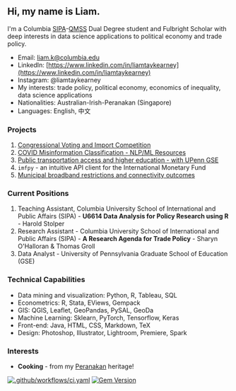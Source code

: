 ## Hi, my name is Liam. 

I'm a Columbia [SIPA](https://www.sipa.columbia.edu/)-[QMSS](https://www.qmss.columbia.edu/) Dual Degree student and Fulbright Scholar with deep interests in data science applications to political economy and trade policy.

- Email: [liam.k@columbia.edu](mailto:liam.k@columbia.edu)
- LinkedIn: [https://www.linkedin.com/in/liamtaykearney](https://www.linkedin.com/in/liamtaykearney)
- Instagram: @liamtaykearney
- My interests: trade policy, political economy, economics of inequality, data science applications
- Nationalities: Australian-Irish-Peranakan (Singapore)
- Languages: English, 中文

### Projects

1. [Congressional Voting and Import Competition](subpages/congress_trade.md)
2. [COVID Misinformation Classification - NLP/ML Resources](subpages/covid_misinfo.md)
3. [Public transportation access and higher education - with UPenn GSE](https://github.com/ltk2118/philadelphia-gis)
4. `imfpy` - an intuitive API client for the International Monetary Fund
5. [Municipal broadband restrictions and connectivity outcomes](subpages/broadband.md)

### Current Positions

1. Teaching Assistant,  Columbia University School of International and Public Affairs (SIPA) - **U6614 Data Analysis for Policy Research using R** - Harold Stolper
2. Research Assistant - Columbia University School of International and Public Affairs (SIPA) - **A Research Agenda for Trade Policy** - Sharyn O'Halloran & Thomas Groll
3. Data Analyst - University of Pennsylvania Graduate School of Education (GSE)

### Technical Capabilities

- Data mining and visualization: Python, R, Tableau, SQL
- Econometrics: R, Stata, EViews, Gempack
- GIS: QGIS, Leaflet, GeoPandas, PySAL, GeoDa
- Machine Learning: Sklearn, PyTorch, Tensorflow, Keras
- Front-end: Java, HTML, CSS, Markdown, TeX
- Design: Photoshop, Illustrator, Lightroom, Premiere, Spark

### Interests

* **Cooking** - from my [Peranakan](https://en.wikipedia.org/wiki/Peranakan_cuisine#:~:text=Peranakan%20cuisine%20or%20Nyonya%20cuisine,inter%2Dmarrying%20with%20local%20Malays.&text=The%20cuisine%20combines%20Chinese%2C%20Malay,South%20Indian%2C%20and%20other%20influences.) heritage!

[![.github/workflows/ci.yaml](https://github.com/pages-themes/minimal/actions/workflows/ci.yaml/badge.svg)](https://github.com/pages-themes/minimal/actions/workflows/ci.yaml) [![Gem Version](https://badge.fury.io/rb/jekyll-theme-minimal.svg)](https://badge.fury.io/rb/jekyll-theme-minimal)

